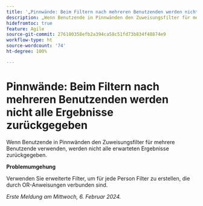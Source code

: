 ```yaml
---
title: '„Pinnwände: Beim Filtern nach mehreren Benutzenden werden nicht alle Ergebnisse zurückgegeben“'
description: „Wenn Benutzende in Pinnwänden den Zuweisungsfilter für mehrere Benutzende verwenden, werden nicht alle erwarteten Ergebnisse zurückgegeben.“
hidefromtoc: true
feature: Agile
source-git-commit: 276180358efb2a394ca58c51fd73b834f48874e9
workflow-type: ht
source-wordcount: '74'
ht-degree: 100%

---
```



# Pinnwände: Beim Filtern nach mehreren Benutzenden werden nicht alle Ergebnisse zurückgegeben

Wenn Benutzende in Pinnwänden den Zuweisungsfilter für mehrere Benutzende verwenden, werden nicht alle erwarteten Ergebnisse zurückgegeben.

**Problemumgehung**

Verwenden Sie erweiterte Filter, um für jede Person Filter zu erstellen, die durch OR-Anweisungen verbunden sind.

_Erste Meldung am Mittwoch, 6. Februar 2024._

